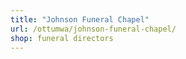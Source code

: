 ```yaml
---
title: "Johnson Funeral Chapel"
url: /ottumwa/johnson-funeral-chapel/
shop: funeral directors
---
```

